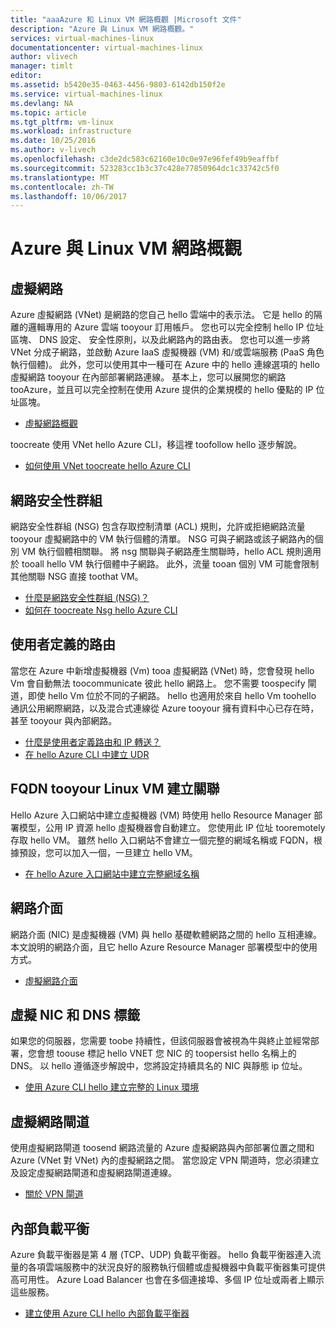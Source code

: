 ```yaml
---
title: "aaaAzure 和 Linux VM 網路概觀 |Microsoft 文件"
description: "Azure 與 Linux VM 網路概觀。"
services: virtual-machines-linux
documentationcenter: virtual-machines-linux
author: vlivech
manager: timlt
editor: 
ms.assetid: b5420e35-0463-4456-9803-6142db150f2e
ms.service: virtual-machines-linux
ms.devlang: NA
ms.topic: article
ms.tgt_pltfrm: vm-linux
ms.workload: infrastructure
ms.date: 10/25/2016
ms.author: v-livech
ms.openlocfilehash: c3de2dc583c62160e10c0e97e96fef49b9eaffbf
ms.sourcegitcommit: 523283cc1b3c37c428e77850964dc1c33742c5f0
ms.translationtype: MT
ms.contentlocale: zh-TW
ms.lasthandoff: 10/06/2017
---
```

# <a name="azure-and-linux-vm-network-overview"></a>Azure 與 Linux VM 網路概觀
## <a name="virtual-networks"></a>虛擬網路
Azure 虛擬網路 (VNet) 是網路的您自己 hello 雲端中的表示法。 它是 hello 的隔離的邏輯專用的 Azure 雲端 tooyour 訂用帳戶。 您也可以完全控制 hello IP 位址區塊、 DNS 設定、 安全性原則，以及此網路內的路由表。 您也可以進一步將 VNet 分成子網路，並啟動 Azure IaaS 虛擬機器 (VM) 和/或雲端服務 (PaaS 角色執行個體)。 此外，您可以使用其中一種可在 Azure 中的 hello 連線選項的 hello 虛擬網路 tooyour 在內部部署網路連線。 基本上，您可以展開您的網路 tooAzure，並且可以完全控制在使用 Azure 提供的企業規模的 hello 優點的 IP 位址區塊。

* [虛擬網路概觀](../../virtual-network/virtual-networks-overview.md)

toocreate 使用 VNet hello Azure CLI，移這裡 toofollow hello 逐步解說。

* [如何使用 VNet toocreate hello Azure CLI](../../virtual-network/virtual-networks-create-vnet-arm-cli.md)

## <a name="network-security-groups"></a>網路安全性群組
網路安全性群組 (NSG) 包含存取控制清單 (ACL) 規則，允許或拒絕網路流量 tooyour 虛擬網路中的 VM 執行個體的清單。 NSG 可與子網路或該子網路內的個別 VM 執行個體相關聯。 將 nsg 關聯與子網路產生關聯時，hello ACL 規則適用於 tooall hello VM 執行個體中子網路。 此外，流量 tooan 個別 VM 可能會限制其他關聯 NSG 直接 toothat VM。

* [什麼是網路安全性群組 (NSG)？](../../virtual-network/virtual-networks-nsg.md)
* [如何在 toocreate Nsg hello Azure CLI](../../virtual-network/virtual-networks-create-nsg-arm-cli.md)

## <a name="user-defined-routes"></a>使用者定義的路由
當您在 Azure 中新增虛擬機器 (Vm) tooa 虛擬網路 (VNet) 時，您會發現 hello Vm 會自動無法 toocommunicate 彼此 hello 網路上。 您不需要 toospecify 閘道，即使 hello Vm 位於不同的子網路。 hello 也適用於來自 hello Vm toohello 通訊公用網際網路，以及混合式連線從 Azure tooyour 擁有資料中心已存在時，甚至 tooyour 與內部網路。

* [什麼是使用者定義路由和 IP 轉送？](../../virtual-network/virtual-networks-udr-overview.md)
* [在 hello Azure CLI 中建立 UDR](../../virtual-network/virtual-network-create-udr-arm-cli.md)

## <a name="associating-a-fqdn-tooyour-linux-vm"></a>FQDN tooyour Linux VM 建立關聯
Hello Azure 入口網站中建立虛擬機器 (VM) 時使用 hello Resource Manager 部署模型，公用 IP 資源 hello 虛擬機器會自動建立。 您使用此 IP 位址 tooremotely 存取 hello VM。 雖然 hello 入口網站不會建立一個完整的網域名稱或 FQDN，根據預設，您可以加入一個，一旦建立 hello VM。

* [在 hello Azure 入口網站中建立完整網域名稱](portal-create-fqdn.md?toc=%2fazure%2fvirtual-machines%2flinux%2ftoc.json)

## <a name="network-interfaces"></a>網路介面
網路介面 (NIC) 是虛擬機器 (VM) 與 hello 基礎軟體網路之間的 hello 互相連線。 本文說明的網路介面，且它 hello Azure Resource Manager 部署模型中的使用方式。

* [虛擬網路介面](../../virtual-network/virtual-network-network-interface.md)

## <a name="virtual-nics-and-dns-labeling"></a>虛擬 NIC 和 DNS 標籤
如果您的伺服器，您需要 toobe 持續性，但該伺服器會被視為牛與終止並經常部署，您會想 toouse 標記 hello VNET 您 NIC 的 toopersist hello 名稱上的 DNS。  以 hello 遵循逐步解說中，您將設定持續具名的 NIC 與靜態 ip 位址。

* [使用 Azure CLI hello 建立完整的 Linux 環境](create-cli-complete.md?toc=%2fazure%2fvirtual-machines%2flinux%2ftoc.json)

## <a name="virtual-network-gateways"></a>虛擬網路閘道
使用虛擬網路閘道 toosend 網路流量的 Azure 虛擬網路與內部部署位置之間和 Azure (VNet 對 VNet) 內的虛擬網路之間。 當您設定 VPN 閘道時，您必須建立及設定虛擬網路閘道和虛擬網路閘道連線。

* [關於 VPN 閘道](../../vpn-gateway/vpn-gateway-about-vpngateways.md)

## <a name="internal-load-balancing"></a>內部負載平衡
Azure 負載平衡器是第 4 層 (TCP、UDP) 負載平衡器。 hello 負載平衡器連入流量的各項雲端服務中的狀況良好的服務執行個體或虛擬機器中負載平衡器集可提供高可用性。 Azure Load Balancer 也會在多個連接埠、多個 IP 位址或兩者上顯示這些服務。

* [建立使用 Azure CLI hello 內部負載平衡器](../../load-balancer/load-balancer-get-started-internet-arm-cli.md)

